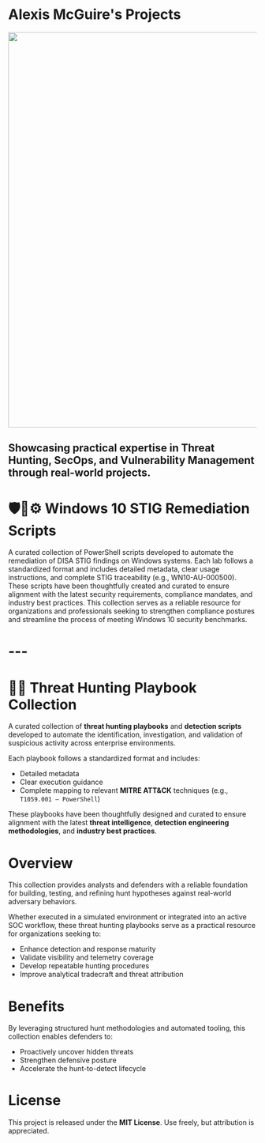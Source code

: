 # Alexis McGuire's Projects

<p align="center">
<img width="1200" height="800" alt="image" src="https://github.com/user-attachments/assets/5c1f11b0-f1e5-41a9-8acb-3212ca198312" />
</p>


Showcasing practical expertise in Threat Hunting, SecOps, and Vulnerability Management through real-world projects.
---

# 🛡️🧰⚙️ Windows 10 STIG Remediation Scripts 

A curated collection of PowerShell scripts developed to automate the remediation of DISA STIG findings on Windows systems. Each lab follows a standardized format and includes detailed metadata, clear usage instructions, and complete STIG traceability (e.g., WN10-AU-000500). These scripts have been thoughtfully created and curated to ensure alignment with the latest security requirements, compliance mandates, and industry best practices.
This collection serves as a reliable resource for organizations and professionals seeking to strengthen compliance postures and streamline the process of meeting Windows 10 security benchmarks.
# ---


# 🕵️‍♂️ Threat Hunting Playbook Collection

A curated collection of **threat hunting playbooks** and **detection scripts** developed to automate the identification, investigation, and validation of suspicious activity across enterprise environments.

Each playbook follows a standardized format and includes:

- Detailed metadata  
- Clear execution guidance  
- Complete mapping to relevant **MITRE ATT&CK** techniques (e.g., `T1059.001 – PowerShell`)

These playbooks have been thoughtfully designed and curated to ensure alignment with the latest **threat intelligence**, **detection engineering methodologies**, and **industry best practices**.


# Overview

This collection provides analysts and defenders with a reliable foundation for building, testing, and refining hunt hypotheses against real-world adversary behaviors.

Whether executed in a simulated environment or integrated into an active SOC workflow, these threat hunting playbooks serve as a practical resource for organizations seeking to:

- Enhance detection and response maturity  
- Validate visibility and telemetry coverage  
- Develop repeatable hunting procedures  
- Improve analytical tradecraft and threat attribution  


# Benefits

By leveraging structured hunt methodologies and automated tooling, this collection enables defenders to:

- Proactively uncover hidden threats  
- Strengthen defensive posture  
- Accelerate the hunt-to-detect lifecycle  


# License

This project is released under the **MIT License**. Use freely, but attribution is appreciated.
